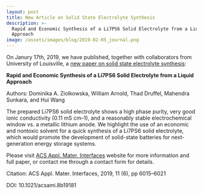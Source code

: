 ```yaml
---
layout: post
title: New Article on Solid State Electrolyte Synthesis
description: >-
  Rapid and Economic Synthesis of a Li7PS6 Solid Electrolyte from a Liquid
  Approach
image: /assets/images/blog/2019-02-05_journal.png
---
```

On Janury 17th, 2019, we have published, together with collaborators from University of Louisville, a [new paper on solid state electrolyte synthesis](https://pubs.acs.org/doi/10.1021/acsami.8b19181):

**Rapid and Economic Synthesis of a Li7PS6 Solid Electrolyte from a Liquid Approach**

Authors: Dominika A. Ziolkowska, William Arnold, Thad Druffel, Mahendra Sunkara, and Hui Wang 

The prepared Li7PS6 solid electrolyte shows a high phase purity, very good ionic conductivity (0.11 mS cm–1), and a reasonably stable electrochemical window vs. a metallic lithium anode. We highlight the use of an economic and nontoxic solvent for a quick synthesis of a Li7PS6 solid electrolyte, which would promote the development of solid-state batteries for next-generation energy storage systems.



Please visit [ACS Appl. Mater. Interfaces](https://pubs.acs.org/doi/10.1021/acsami.8b19181) website for more information and full paper, or contact me through a contact form for details.

Citation: ACS Appl. Mater. Interfaces, 2019, 11 (6), pp 6015–6021

DOI: 10.1021/acsami.8b19181
